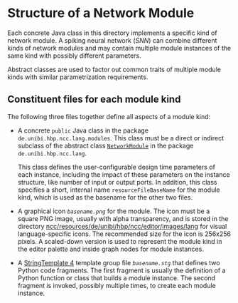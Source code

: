 # Structure of a Network Module

Each concrete Java class in this directory implements a specific kind of network module. A spiking neural network (*SNN*)
can combine different kinds of network modules and may contain multiple module instances of the same kind with
possibly different parameters.

Abstract classes are used to factor out common traits of multiple module kinds with similar parametrization
requirements.

## Constituent files for each module kind

The following three files together define all aspects of a module kind:

* A concrete `public` Java class in the package `de.unibi.hbp.ncc.lang.modules`. This class must be a direct
  or indirect subclass of the abstract class [`NetworkModule`](../NetworkModule.java)
  in the package `de.unibi.hbp.ncc.lang`.
  
  This class defines the user-configurable design time parameters of each instance, including the impact of these
  parameters on the instance structure, like number of input or output ports. In addition, this class specifies
  a short, internal name `resourceFileBaseName` for the module kind, which is used as the basename for the other
  two files.

* A graphical icon *`basename.png`* for the module. The icon must be a square PNG image, usually with alpha transparency, and
  is stored in the directory
  [ncc/resources/de/unibi/hbp/ncc/editor/images/lang](../../../../../../../resources/de/unibi/hbp/ncc/editor/images/lang)
  for visual language-specific icons. The recommended size for the icon is 256x256 pixels. A scaled-down version is
  used to represent the module kind in the editor palette and inside graph nodes for module instances.

* A [StringTemplate 4][ST4-Syntax] template group file *`basename.stg`* that defines two Python code fragments.
  The first fragment is usually the definition of a Python function or class that builds a module instance.
  The second fragment is invoked, possibly multiple times, to create each module instance.

[ST4-Syntax]: https://github.com/antlr/stringtemplate4/blob/master/doc/templates.md
